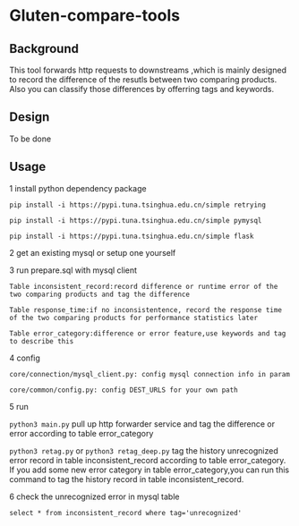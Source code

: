 # Gluten-compare-tools
## Background
This tool forwards http requests to downstreams ,which is mainly designed to record the difference of the resutls between two 
comparing products.
Also you can classify those differences by offerring tags and keywords.



## Design
To be done

## Usage
1 install python dependency package

`pip install -i https://pypi.tuna.tsinghua.edu.cn/simple retrying`

`pip install -i https://pypi.tuna.tsinghua.edu.cn/simple pymysql`

`pip install -i https://pypi.tuna.tsinghua.edu.cn/simple flask`

2 get an existing mysql or setup one yourself

3 run prepare.sql with mysql client

`Table inconsistent_record:record difference or runtime error of the two comparing products and tag the difference`

`Table response_time:if no inconsistentence, record the response time of the two comparing products for performance statistics later`

`Table error_category:difference or error feature,use keywords and tag to describe this`

4 config

`core/connection/mysql_client.py: config mysql connection info in param`

`core/common/config.py: config DEST_URLS for your own path`

5 run

`python3 main.py`
pull up http forwarder service and tag the difference or error according to table error_category

`python3 retag.py` or
`python3 retag_deep.py`
tag the history unrecognized error record in table inconsistent_record according to table error_category.
If you add some new error category in table error_category,you can run this command to tag the history record
in table inconsistent_record.

6 check the unrecognized error in mysql table

`select * from inconsistent_record where tag='unrecognized'`





